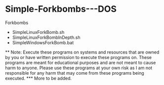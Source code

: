 # Simple-Forkbombs---DOS
Forkbombs

- SimpleLinuxForkBomb.sh
- SimpleLinuxForkBombInDepth.sh
- SimpleWindowsForkBomb.bat


















** Note: Execute these programs on systems and resources that are owned by you or have written permission to execute these programs on. These programs are meant for educational purposes and are not meant to cause harm to anyone. Please use these programs at your own risk as I am not responsible for any harm that may come from these programs being executed.
*** More to be added.